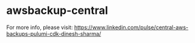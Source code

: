# awsbackup-central
For more info, please visit: https://www.linkedin.com/pulse/central-aws-backups-pulumi-cdk-dinesh-sharma/

